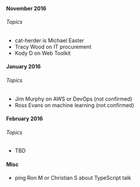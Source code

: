 
#### November 2016

###### Topics
* cat-herder is Michael Easter
* Tracy Wood on IT procurement
* Kody D on Web Toolkit

#### January 2016

###### Topics
* Jim Murphy on AWS or DevOps (not confirmed) 
* Ross Evans on machine learning (not confirmed)

#### February 2016

###### Topics
* TBD

#### Misc

* ping Ron M or Christian S about TypeScript talk

